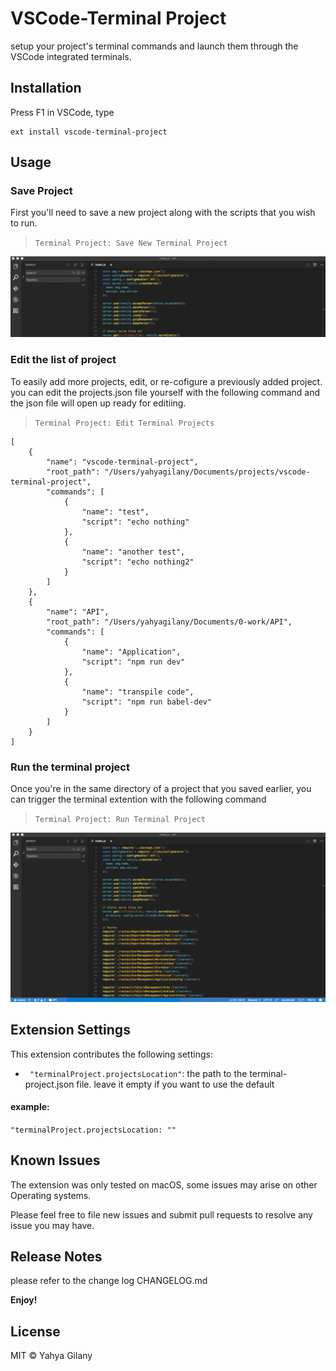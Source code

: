 # VSCode-Terminal Project

setup your project's terminal commands and launch them through the VSCode integrated terminals.


## Installation

Press F1 in VSCode, type 
```
ext install vscode-terminal-project
```

## Usage
### Save Project
First you'll need to save a new project along with the scripts that you wish to run. 
> ``` Terminal Project: Save New Terminal Project ```

![Save Project](images/save.gif)

### Edit the list of project
To easily add more projects, edit, or re-cofigure a previously added project. you can edit the projects.json file yourself with the following command and the json file will open up ready for editiing.
> ``` Terminal Project: Edit Terminal Projects ```

```
[
	{
		"name": "vscode-terminal-project",
		"root_path": "/Users/yahyagilany/Documents/projects/vscode-terminal-project",
		"commands": [
			{
				"name": "test",
				"script": "echo nothing"
			},
			{
				"name": "another test",
				"script": "echo nothing2"
			}
		]
	},
	{
		"name": "API",
		"root_path": "/Users/yahyagilany/Documents/0-work/API",
		"commands": [
			{
				"name": "Application",
				"script": "npm run dev"
			},
			{
				"name": "transpile code",
				"script": "npm run babel-dev"
			}
		]
	}
]
```

### Run the terminal project
Once you're in the same directory of a project that you saved earlier, you can trigger the terminal extention with the following command
>```Terminal Project: Run Terminal Project```

![Run Terminal Project](images/run.gif)

## Extension Settings

This extension contributes the following settings:

* `	"terminalProject.projectsLocation"`: the path to the terminal-project.json file. 
leave it empty if you want to use the default
#### example:
`"terminalProject.projectsLocation: ""`

## Known Issues

The extension was only tested on macOS, some issues may arise on other Operating systems. 

Please feel free to file new issues and submit pull requests to resolve any issue you may have.

## Release Notes

please refer to the change log CHANGELOG.md

**Enjoy!**

## License

MIT © Yahya Gilany
